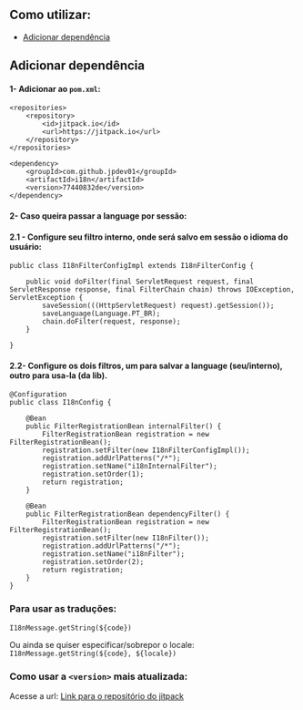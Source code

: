 ## Como utilizar: 

- [Adicionar dependência](#dependency)


## Adicionar dependência
#### 1- Adicionar ao `pom.xml`:
```
<repositories>
	<repository>
		<id>jitpack.io</id>
		<url>https://jitpack.io</url>
	</repository>
</repositories>
```

```
<dependency>
	<groupId>com.github.jpdev01</groupId>
	<artifactId>i18n</artifactId>
	<version>77440832de</version>
</dependency>
```

#### 2- Caso queira passar a language por sessão:

#### 2.1 - Configure seu filtro interno, onde será salvo em sessão o idioma do usuário:
```
public class I18nFilterConfigImpl extends I18nFilterConfig {

    public void doFilter(final ServletRequest request, final ServletResponse response, final FilterChain chain) throws IOException, ServletException {
        saveSession(((HttpServletRequest) request).getSession());
        saveLanguage(Language.PT_BR);
        chain.doFilter(request, response);
    }

}
```
#### 2.2- Configure os dois filtros, um para salvar a language (seu/interno), outro para usa-la (da lib).
```
@Configuration
public class I18nConfig {

    @Bean
    public FilterRegistrationBean internalFilter() {
        FilterRegistrationBean registration = new FilterRegistrationBean();
        registration.setFilter(new I18nFilterConfigImpl());
        registration.addUrlPatterns("/*");
        registration.setName("i18nInternalFilter");
        registration.setOrder(1);
        return registration;
    }

    @Bean
    public FilterRegistrationBean dependencyFilter() {
        FilterRegistrationBean registration = new FilterRegistrationBean();
        registration.setFilter(new I18nFilter());
        registration.addUrlPatterns("/*");
        registration.setName("i18nFilter");
        registration.setOrder(2);
        return registration;
    }
}
```
### Para usar as traduções:
`I18nMessage.getString(${code})`

Ou ainda se quiser especificar/sobrepor o locale:
`I18nMessage.getString(${code}, ${locale})`

### Como usar a `<version>` mais atualizada:
Acesse a url: <a href="https://jitpack.io/#jpdev01/i18n/-SNAPSHOT"> Link para o repositório do jitpack</a>